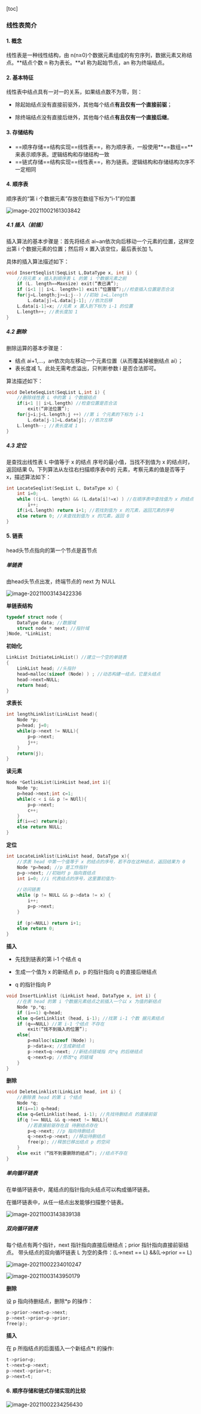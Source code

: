 [toc]

### 线性表简介

#### 1. 概念

线性表是一种线性结构，由 n(n≥0)个数据元素组成的有穷序列，数据元素又称结点。**结点个数 n 称为表长。**a1 称为起始节点，an 称为终端结点。 





#### 2. 基本特征

线性表中结点具有一对一的关系，如果结点数不为零，则： 

- 除起始结点没有直接前驱外，其他每个结点**有且仅有一个直接前驱**； 

- 除终端结点没有直接后继外，其他每个结点**有且仅有一个直接后继**。





#### 3. 存储结构

- ==顺序存储==结构实现==线性表==，称为顺序表，一般使用**==数组==**来表示顺序表。逻辑结构和存储结构一致
- ==链式存储==结构实现==线性表==，称为链表。逻辑结构和存储结构次序不一定相同





#### 4. 顺序表

顺序表的“第 i 个数据元素”存放在数组下标为“i-1”的位置

![image-20211002161303842](images/image-20211002161303842.png)

##### 4.1 插入（前插）

插入算法的基本步骤是：首先将结点 ai~an依次向后移动一个元素的位置，这样空出第 i 个数据元素的位置；然后将 x 置入该空位，最后表长加 1。

具体的插入算法描述如下： 

```c++
void InsertSeqlist(SeqList L,DataType x, int i) { 
    //将元素 x 插入到顺序表 L 的第 i 个数据元素之前 
    if (L. length==Maxsize) exit(“表已满”); 
    if (i<1 || i>L. length+1) exit(“位置错”);//检查插入位置是否合法 
    for(j=L.length;j>=i;j--) //初始 i=L.length 
        L.data[j]=L.data[j-1]; //依次后移 
    L.data[i-1]=x; //元素 x 置入到下标为 i-1 的位置 
    L.length++; //表长度加 1 
}
```

##### 4.2 删除

删除运算的基本步骤是：

- 结点 ai+1,…，an依次向左移动一个元素位置（从而覆盖掉被删结点 ai）；
- 表长度减 1。此处无需考虑溢出，只判断参数 i 是否合法即可。

算法描述如下：

```c++
void DeleteSeqList(SeqList L,int i) { 
    //删除线性表 L 中的第 i 个数据结点 
    if(i<1 || i>L.length) //检查位置是否合法 
        exit(“非法位置”); 
    for(j=i;j<L.length;j ++) //第 i 个元素的下标为 i-1 
        L.data[j-1]=L.data[j]; //依次左移 
    L.length--; //表长度减 1 
}
```

##### 4.3 定位

是查找出线性表 L 中值等于 x 的结点 序号的最小值，当找不到值为 x 的结点时，返回结果 0。下列算法从左往右扫描顺序表中的 元素，考察元素的值是否等于 x，描述算法如下： 

```c++
int LocateSeqlist(SeqList L, DataType x) { 
    int i=0; 
    while ((i<L. length) && (L.data[i]!=x) ) //在顺序表中查找值为 x 的结点 
        i++; 
    if(i<L.length) return i+1; //若找到值为 x 的兀素，返回兀素的序号 
    else return 0; //未查找到值为 x 的兀素，返回 0
}
```





#### 5. 链表

head头节点指向的第一个节点是首节点

##### 单链表

由head头节点出发，终端节点的 next 为 NULL

![image-20211003143422336](images/image-20211003143422336.png)

**单链表结构**

```c++
typedef struct node { 
    DataType data; //数据域 
    struct node * next; //指针域
}Node, *LinkList;
```

**初始化**

```c++
LinkList InitiateLinkList() //建立一个空的单链表 
{ 
    LinkList head; //头指针
	head=malloc(sizeof (Node) ) ; //动态构建一结点，它是头结点 
    head->next=NULL; 
    return head; 
}
```

**求表长**

```c++
int lengthLinklist(LinkList head){
    Node *p;
    p=head; j=0;
    while(p->next != NULL){
        p=p->next;
        j++;
    }
    return(j);
}
```

**读元素**

```c++
Node *GetlinkList(LinkList head,int i){
    Node *p;
    p=head->next;int c=1;
    while(c < i && p != NUll){
        p=p->next;
        c++;
    }
    if(i==c) return(p);
    else return NULL;
}
```

**定位**

```c++
int LocateLinklist(LinkList head, DataType x){
    //求表 head 中第一个值等于 x 的结点的序号，若不存在这种结点，返回结果为 0
    Node *p=head; //p 是工作指针 
    p=p->next; //初始时 p 指向首结点 
    int i=0; //i 代表结点的序号，这里置初值为◦
    
    //访问链表
    while (p != NULL && p->data != x) {
        i++; 
        p=p->next;
    }
    
    if (p!=NULL) return i+1; 
    else return 0;      
}
```

**插入**

- 先找到链表的第 i-1 个结点 q

- 生成一个值为 x 的新结点 p，p 的指针指向 q 的直接后继结点
- q 的指针指向 P

```c++
void InsertLinklist (LinkList head, DataType x, int i) { 
    //在表 head 的第 i 个数据元素结点之前插入一个以 x 为值的新结点 
    Node *p,*q; 
	if (i==1) q=head; 
    else q=GetLinklist (head, i-1); //找第 i-1 个数 据元素结点 
    if (q==NULL) //第 i-1 个结点 不存在
        exit(“找不到插入的位置”); 
    else{ 
        p=malloc(sizeof (Node) );
        p->data=x; //生成新结点 
        p->next=q->next; //新结点链域指 向*q 的后继结点 
        q->next=p; //修改*q 的链域 
    } 
}
```

**删除**

```c++
void DeleteLinklist(LinkList head, int i) {
    //删除表 head 的第 i 个结点
    Node *q;
    if(i==1) q=head;
    else q=GetLinklist(head, i-1); //先找待删结点 的直接前驱
    if(q !== NULL && q->next != NULL){
        //若直接前驱存在且 待删结点存在
        p=q->next; //p 指向待删结点 
        q->next=p->next; //移出待删结点
        free(p); //释放已移出结点 p 的空间
    }
    else exit (“找不到要删除的结点”); //结点不存在
}   
```







##### 单向循环链表

在单循环链表中，尾结点的指针指向头结点可以构成循环链表。

在循环链表中，从任一结点出发能够扫描整个链表。

![image-20211003143839138](images/image-20211003143839138.png)



##### 双向循环链表

每个结点有两个指针，next 指针指向直接后继结点；prior 指针指向直接前驱结点。 带头结点的双向循环链表 L 为空的条件：(L->next == L) &&(L->prior == L)

![image-20211002234010247](images/image-20211002234010247.png)

![image-20211003143950179](images/image-20211003143950179.png)

**删除**

设 p 指向待删结点，删除*p 的操作：

```c++
p->prior->next=p->next; 
p->next->prior=p->prior; 
free(p);
```



**插入**

在 p 所指结点的后面插入一个新结点*t 的操作:

```c++
t->prior=p; 
t->next=p->next; 
p->next->prior=t; 
p->next=t;
```





#### 6. 顺序存储和链式存储实现的比较

![image-20211002234256430](images/image-20211002234256430.png)

